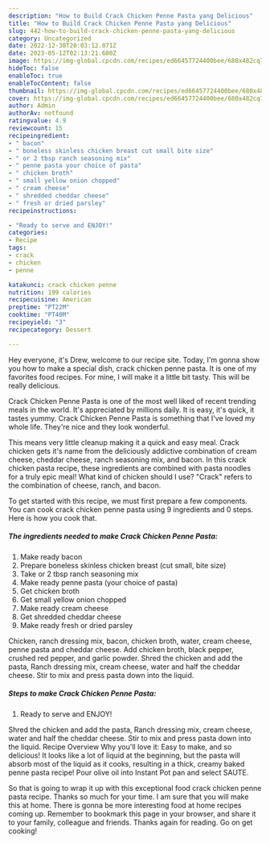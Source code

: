 ```yaml
---
description: "How to Build Crack Chicken Penne Pasta yang Delicious"
title: "How to Build Crack Chicken Penne Pasta yang Delicious"
slug: 442-how-to-build-crack-chicken-penne-pasta-yang-delicious
category: Uncategorized
date: 2022-12-30T20:03:12.071Z
date: 2023-05-12T02:13:21.600Z
image: https://img-global.cpcdn.com/recipes/ed66457724400bee/680x482cq70/crack-chicken-penne-pasta-recipe-main-photo.jpg
hideToc: false
enableToc: true
enableTocContent: false
thumbnail: https://img-global.cpcdn.com/recipes/ed66457724400bee/680x482cq70/crack-chicken-penne-pasta-recipe-main-photo.jpg
cover: https://img-global.cpcdn.com/recipes/ed66457724400bee/680x482cq70/crack-chicken-penne-pasta-recipe-main-photo.jpg
author: Admin
authorAv: notfound
ratingvalue: 4.9
reviewcount: 15
recipeingredient:
- " bacon"
- " boneless skinless chicken breast cut small bite size"
- " or 2 tbsp ranch seasoning mix"
- " penne pasta your choice of pasta"
- " chicken broth"
- " small yellow onion chopped"
- " cream cheese"
- " shredded cheddar cheese"
- " fresh or dried parsley"
recipeinstructions:

- "Ready to serve and ENJOY!"
categories:
- Recipe
tags:
- crack
- chicken
- penne

katakunci: crack chicken penne 
nutrition: 199 calories
recipecuisine: American
preptime: "PT22M"
cooktime: "PT40M"
recipeyield: "3"
recipecategory: Dessert

---
```



Hey everyone, it's Drew, welcome to our recipe site. Today, I'm gonna show you how to make a special dish, crack chicken penne pasta. It is one of my favorites food recipes. For mine, I will make it a little bit tasty. This will be really delicious.

Crack Chicken Penne Pasta is one of the most well liked of recent trending meals in the world. It's appreciated by millions daily. It is easy, it's quick, it tastes yummy. Crack Chicken Penne Pasta is something that I've loved my whole life. They're nice and they look wonderful.

This means very little cleanup making it a quick and easy meal. Crack chicken gets it&#39;s name from the deliciously addictive combination of cream cheese, cheddar cheese, ranch seasoning mix, and bacon. In this crack chicken pasta recipe, these ingredients are combined with pasta noodles for a truly epic meal! What kind of chicken should I use? &#34;Crack&#34; refers to the combination of cheese, ranch, and bacon.


To get started with this recipe, we must first prepare a few components. You can cook crack chicken penne pasta using 9 ingredients and 0 steps. Here is how you cook that.

<!--inarticleads1-->

##### The ingredients needed to make Crack Chicken Penne Pasta:

1. Make ready  bacon
1. Prepare  boneless skinless chicken breast (cut small, bite size)
1. Take  or 2 tbsp ranch seasoning mix
1. Make ready  penne pasta (your choice of pasta)
1. Get  chicken broth
1. Get  small yellow onion chopped
1. Make ready  cream cheese
1. Get  shredded cheddar cheese
1. Make ready  fresh or dried parsley


Chicken, ranch dressing mix, bacon, chicken broth, water, cream cheese, penne pasta and cheddar cheese. Add chicken broth, black pepper, crushed red pepper, and garlic powder. Shred the chicken and add the pasta, Ranch dressing mix, cream cheese, water and half the cheddar cheese. Stir to mix and press pasta down into the liquid. 

<!--inarticleads2-->

##### Steps to make Crack Chicken Penne Pasta:


1. Ready to serve and ENJOY!

Shred the chicken and add the pasta, Ranch dressing mix, cream cheese, water and half the cheddar cheese. Stir to mix and press pasta down into the liquid. Recipe Overview Why you&#39;ll love it: Easy to make, and so delicious! It looks like a lot of liquid at the beginning, but the pasta will absorb most of the liquid as it cooks, resulting in a thick, creamy baked penne pasta recipe! Pour olive oil into Instant Pot pan and select SAUTE. 

So that is going to wrap it up with this exceptional food crack chicken penne pasta recipe. Thanks so much for your time. I am sure that you will make this at home. There is gonna be more interesting food at home recipes coming up. Remember to bookmark this page in your browser, and share it to your family, colleague and friends. Thanks again for reading. Go on get cooking!
